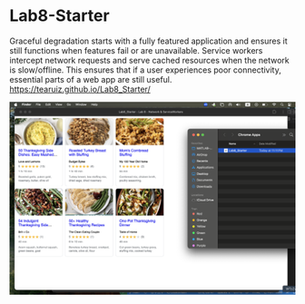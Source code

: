 # Lab8-Starter
Graceful degradation starts with a fully featured application and ensures it still functions when features fail or are unavailable. Service workers intercept network requests and serve cached resources when the network is slow/offline. This ensures that if a user experiences poor connectivity, essential parts of a web app are still useful. 
https://tearuiz.github.io/Lab8_Starter/ 

![](pwa.png)
